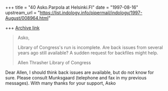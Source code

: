 +++
title = "40 Asko.Parpola at Helsinki.FI"
date = "1997-08-16"
upstream_url = "https://list.indology.info/pipermail/indology/1997-August/008964.html"

+++
[Archive link](https://list.indology.info/pipermail/indology/1997-August/008964.html)

>Asko,
>
>Library of Congress's run is incomplete.  Are back issues from
>several years ago still available?  A sudden request for backfiles
>might help.
>
>
>Allen Thrasher
>Library of Congress

Dear Allen,
        I should think back issues are available, but do not know for sure.
Please consult Munksgaard (telephone and fax in my previous messages).
With many thanks for your support, Asko








